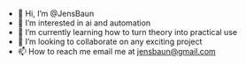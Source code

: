 - 👋 Hi, I’m @JensBaun
- 👀 I’m interested in ai and automation
- 🌱 I’m currently learning how to turn theory into practical use
- 💞️ I’m looking to collaborate on any exciting project
- 📫 How to reach me email me at jensbaun@gmail.com

<!---
JensBaun/JensBaun is a ✨ special ✨ repository because its `README.md` (this file) appears on your GitHub profile.
You can click the Preview link to take a look at your changes.
--->
